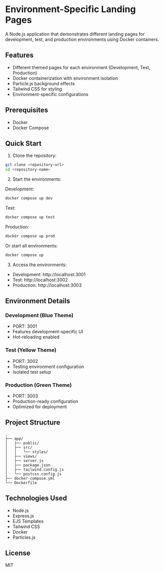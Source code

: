 # Environment-Specific Landing Pages

A Node.js application that demonstrates different landing pages for development, test, and production environments using Docker containers.

## Features

- Different themed pages for each environment (Development, Test, Production)
- Docker containerization with environment isolation
- Particle.js background effects
- Tailwind CSS for styling
- Environment-specific configurations

## Prerequisites

- Docker
- Docker Compose

## Quick Start

1. Clone the repository:
```bash
git clone <repository-url>
cd <repository-name>
```

2. Start the environments:

Development:
```bash
docker compose up dev
```

Test:
```bash
docker compose up test
```

Production:
```bash
docker compose up prod
```

Or start all environments:
```bash
docker compose up
```

3. Access the environments:
- Development: http://localhost:3001
- Test: http://localhost:3002
- Production: http://localhost:3003

## Environment Details

### Development (Blue Theme)
- PORT: 3001
- Features development-specific UI
- Hot-reloading enabled

### Test (Yellow Theme)
- PORT: 3002
- Testing environment configuration
- Isolated test setup

### Production (Green Theme)
- PORT: 3003
- Production-ready configuration
- Optimized for deployment

## Project Structure

```
.
├── app/
│   ├── public/
│   ├── src/
│   │   └── styles/
│   ├── views/
│   ├── server.js
│   ├── package.json
│   ├── tailwind.config.js
│   └── postcss.config.js
├── docker-compose.yml
└── Dockerfile
```

## Technologies Used

- Node.js
- Express.js
- EJS Templates
- Tailwind CSS
- Docker
- Particles.js

## License

MIT 